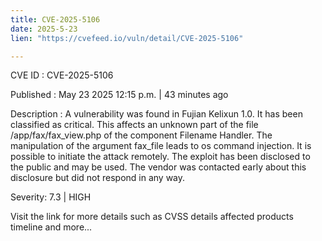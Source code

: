 ```yaml
---
title: CVE-2025-5106
date: 2025-5-23
lien: "https://cvefeed.io/vuln/detail/CVE-2025-5106"

---
```


CVE ID : CVE-2025-5106

Published :  May 23
2025
12:15 p.m. | 43 minutes ago

Description : A vulnerability was found in Fujian Kelixun 1.0. It has been classified as critical. This affects an unknown part of the file /app/fax/fax_view.php of the component Filename Handler. The manipulation of the argument fax_file leads to os command injection. It is possible to initiate the attack remotely. The exploit has been disclosed to the public and may be used. The vendor was contacted early about this disclosure but did not respond in any way.

Severity: 7.3 | HIGH

Visit the link for more details
such as CVSS details
affected products
timeline
and more...
